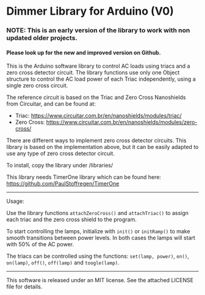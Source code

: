 Dimmer Library for Arduino (V0)
==========================


### NOTE: This is an early version of the library to work with non updated older projects.
#### Please look up for the new and improved version on Github.


This is the Arduino software library to control AC loads using triacs and a zero cross detector circuit. The library functions use only one Object structure to control the AC load power of each Triac independently, using a single zero cross circuit.

The reference circuit is based on the Triac and Zero Cross Nanoshields from Circuitar, and can be found at:

- Triac: https://www.circuitar.com.br/en/nanoshields/modules/triac/ 
- Zero Cross: https://www.circuitar.com.br/en/nanoshields/modules/zero-cross/

There are different ways to implement zero cross detector circuits. This library is based on the implementation above, but it can be easily adapted to use any type of zero cross detector circuit.

To install, copy the library under <arduinoSketchFolder>/libraries/

This library needs TimerOne library which can be found here: https://github.com/PaulStoffregen/TimerOne

---

Usage:

Use the library functions `attachZeroCross()` and `attachTriac()` to assign each triac and the zero cross shield to the program.

To start controlling the lamps, initialize with `init()` or `initRamp()` to make smooth transitions between power levels. In both cases the lamps will start with 50% of the AC power.

The triacs can be controlled using the functions: `set(lamp, power)`, `on()`, `on(lamp)`, `off()`, `off(lamp)` and `toogle(lamp)`.

---

This software is released under an MIT license. See the attached LICENSE file for details.

